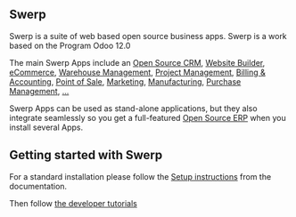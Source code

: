 Swerp
----

Swerp is a suite of web based open source business apps. Swerp is a work based on the Program Odoo 12.0

The main Swerp Apps include an <a href="https://www.swerp.it">Open Source CRM</a>,
<a href="https://www.swerp.it">Website Builder</a>,
<a href="https://www.swerp.it">eCommerce</a>,
<a href="https://www.swerp.it">Warehouse Management</a>,
<a href="https://www.swerp.it">Project Management</a>,
<a href="https://www.swerp.it">Billing &amp; Accounting</a>,
<a href="https://www.swerp.it">Point of Sale</a>,
<a href="https://www.swerp.it">Marketing</a>,
<a href="https://www.swerp.it">Manufacturing</a>,
<a href="https://www.swerp.it">Purchase Management</a>,
<a href="https://www.swerp.it">...</a>

Swerp Apps can be used as stand-alone applications, but they also integrate seamlessly so you get
a full-featured <a href="https://www.swerp.it">Open Source ERP</a> when you install several Apps.


Getting started with Swerp
-------------------------
For a standard installation please follow the <a href="https://www.swerp.it">Setup instructions</a>
from the documentation.

Then follow <a href="https://www.swerp.it">the developer tutorials</a>
